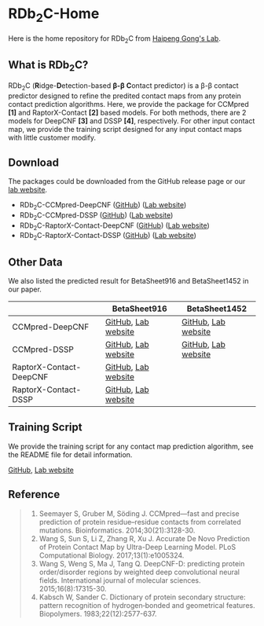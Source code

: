 # RDb<sub>2</sub>C-Home
  Here is the home repository for RDb<sub>2</sub>C from [Haipeng Gong's Lab](http://166.111.152.91/).
## What is **RDb<sub>2</sub>C**?
  RDb<sub>2</sub>C (**R**idge-**D**etection-based **β-β** **C**ontact predictor) is a β-β contact predictor designed to refine the predited contact maps from any protein contact prediction algorithms. Here, we provide the package for CCMpred **\[1\]** and RaptorX-Contact **\[2\]** based models. For both methods, there are 2 models for DeepCNF **\[3\]** and DSSP **\[4\]**, respectively. For other input contact map, we provide the training script designed for any input contact maps with little customer modify.
## Download
  The packages could be downloaded from the GitHub release page or our [lab website](http://166.111.152.91/).
  + RDb<sub>2</sub>C-CCMpred-DeepCNF ([GitHub]()) ([Lab website]())
  + RDb<sub>2</sub>C-CCMpred-DSSP ([GitHub]()) ([Lab website]())
  + RDb<sub>2</sub>C-RaptorX-Contact-DeepCNF ([GitHub]()) ([Lab website]())
  + RDb<sub>2</sub>C-RaptorX-Contact-DSSP ([GitHub]()) ([Lab website]())
## Other Data
  We also listed the predicted result for BetaSheet916 and BetaSheet1452 in our paper.

|    | BetaSheet916 | BetaSheet1452|
|----|------|----|
|CCMpred-DeepCNF | [GitHub](), [Lab website]()  | [GitHub](), [Lab website]()|
|CCMpred-DSSP | [GitHub](), [Lab website]()  | [GitHub](), [Lab website]()|
|RaptorX-Contact-DeepCNF | [GitHub](), [Lab website]()  | |
|RaptorX-Contact-DSSP | [GitHub](), [Lab website]()  | |
## Training Script
  We provide the training script for any contact map prediction algorithm, see the README file for detail information.

  [GitHub](), [Lab website]()
<!-- ## Cite Us -->
## Reference
> 1. Seemayer S, Gruber M, Söding J. CCMpred—fast and precise prediction of protein residue–residue contacts from correlated mutations. Bioinformatics. 2014;30(21):3128-30.
> 2. Wang S, Sun S, Li Z, Zhang R, Xu J. Accurate De Novo Prediction of Protein Contact Map by Ultra-Deep Learning Model. PLoS Computational Biology. 2017;13(1):e1005324.
> 3. Wang S, Weng S, Ma J, Tang Q. DeepCNF-D: predicting protein order/disorder regions by weighted deep convolutional neural fields. International journal of molecular sciences. 2015;16(8):17315-30.
> 4. Kabsch W, Sander C. Dictionary of protein secondary structure: pattern recognition of hydrogen‐bonded and geometrical features. Biopolymers. 1983;22(12):2577-637.
